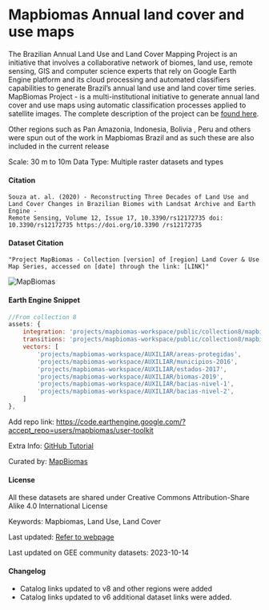 # Mapbiomas Annual land cover and use maps

The Brazilian Annual Land Use and Land Cover Mapping Project is an initiative that involves a collaborative network of biomes, land use, remote sensing, GIS and computer science experts that rely on Google Earth Engine platform and its cloud processing and automated classifiers capabilities to generate Brazil’s annual land use and land cover time series. MapBiomas Project - is a multi-institutional initiative to generate annual land cover and use maps using automatic classification processes applied to satellite images. The complete description of the project can be [found here](http://mapbiomas.org).

Other regions such as Pan Amazonia, Indonesia, Bolivia , Peru and others were spun out of the work in Mapbiomas Brazil and as such these are also included in the current release

Scale: 30 m to 10m
Data Type: Multiple raster datasets and types

#### Citation

```
Souza at. al. (2020) - Reconstructing Three Decades of Land Use and Land Cover Changes in Brazilian Biomes with Landsat Archive and Earth Engine -
Remote Sensing, Volume 12, Issue 17, 10.3390/rs12172735 doi: 10.3390/rs12172735 https://doi.org/10.3390 /rs12172735
```

#### Dataset Citation

```
"Project MapBiomas - Collection [version] of [region] Land Cover & Use Map Series, accessed on [date] through the link: [LINK]"
```

![MapBiomas](https://user-images.githubusercontent.com/6677629/81698669-5300e800-9434-11ea-9c5f-e8bf9588e737.gif)

#### Earth Engine Snippet

```js
//From collection 8
assets: {
    integration: 'projects/mapbiomas-workspace/public/collection8/mapbiomas_collection80_integration_v1',
    transitions: 'projects/mapbiomas-workspace/public/collection8/mapbiomas_collection80_transitions_v1',
    vectors: [
        'projects/mapbiomas-workspace/AUXILIAR/areas-protegidas',
        'projects/mapbiomas-workspace/AUXILIAR/municipios-2016',
        'projects/mapbiomas-workspace/AUXILIAR/estados-2017',
        'projects/mapbiomas-workspace/AUXILIAR/biomas-2019',
        'projects/mapbiomas-workspace/AUXILIAR/bacias-nivel-1',
        'projects/mapbiomas-workspace/AUXILIAR/bacias-nivel-2',
    ]
},
```

Add repo link: https://code.earthengine.google.com/?accept_repo=users/mapbiomas/user-toolkit

Extra Info: [GitHub Tutorial](https://github.com/mapbiomas-brazil/user-toolkit)

Curated by: [MapBiomas](https://mapbiomas.org/)

#### License

All these datasets are shared under Creative Commons Attribution-Share Alike 4.0 International License

Keywords: Mapbiomas, Land Use, Land Cover

Last updated: [Refer to webpage](https://mapbiomas.org/)

Last updated on GEE community datasets: 2023-10-14


#### Changelog

* Catalog links updated to v8 and other regions were added
* Catalog links updated to v6 additional dataset links were added.
